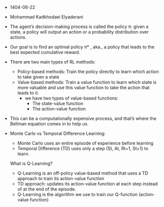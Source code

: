 - 1404-06-22
- Mohammad Kadkhodaei Elyaderani

- The agent’s decision-making process is called the policy π: given a state, a policy will output an action or a probability distribution over actions.
- Our goal is to find an optimal policy π* , aka., a policy that leads to the best expected cumulative reward.

- There are two main types of RL methods:
  - Policy-based methods: Train the policy directly to learn which action to take given a state
  - Value-based methods: Train a value function to learn which state is more valuable and use this value function to take the action that leads to it.
    - we have two types of value-based functions:
      - The state-value function
      - The action-value function


- This can be a computationally expensive process, and that’s where the Bellman equation comes in to help us.

- Monte Carlo vs Temporal Difference Learning:
  - Monte Carlo uses an entire episode of experience before learning
  - Temporal Difference (TD) uses only a step (St, At, Rt+1, St+1) to learn.
 
  What is Q-Learning?
  - Q-Learning is an off-policy value-based method that uses a TD approach to train its action-value function
  - TD approach: updates its action-value function at each step instead of at the end of the episode.
  - Q-Learning is the algorithm we use to train our Q-function (action-value function)
  
